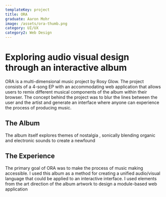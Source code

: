 ```yaml
---
templateKey: project
title: ORA
graduate: Aaron Mohr
image: /assets/ora-thumb.png
category: UI/UX
category2: Web Design
---
```

# Exploring audio visual design through an interactive album

ORA is a multi-dimensional music project by Rosy Glow. The project consists of a 4-song EP with an accommodating web application that allows users to remix different musical components of the album within their browser. The concept behind the project was to blur the lines between the user and the artist and generate an interface where anyone can experience the process of producing music. 

## The Album

The album itself explores themes of nostalgia , sonically blending organic and electronic sounds to create a newfound 

## The Experience

The primary goal of ORA was to make the process of music making accessible. I used this album as a method for creating a unified audio/visual language that could be applied to an interactive interface. I used elements from the art direction of the album artwork to design a module-based web application
